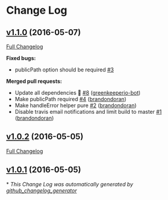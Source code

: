 # Change Log

## [v1.1.0](https://github.com/brandondoran/rollbar-sourcemap-webpack-plugin/tree/v1.1.0) (2016-05-07)
[Full Changelog](https://github.com/brandondoran/rollbar-sourcemap-webpack-plugin/compare/v1.0.2...v1.1.0)

**Fixed bugs:**

- publicPath option should be required [\#3](https://github.com/brandondoran/rollbar-sourcemap-webpack-plugin/issues/3)

**Merged pull requests:**

- Update all dependencies 🌴 [\#8](https://github.com/brandondoran/rollbar-sourcemap-webpack-plugin/pull/8) ([greenkeeperio-bot](https://github.com/greenkeeperio-bot))
- Make publicPath required [\#4](https://github.com/brandondoran/rollbar-sourcemap-webpack-plugin/pull/4) ([brandondoran](https://github.com/brandondoran))
- Make handleError helper pure [\#2](https://github.com/brandondoran/rollbar-sourcemap-webpack-plugin/pull/2) ([brandondoran](https://github.com/brandondoran))
- Disable travis email notifications and limit build to master [\#1](https://github.com/brandondoran/rollbar-sourcemap-webpack-plugin/pull/1) ([brandondoran](https://github.com/brandondoran))

## [v1.0.2](https://github.com/brandondoran/rollbar-sourcemap-webpack-plugin/tree/v1.0.2) (2016-05-05)
[Full Changelog](https://github.com/brandondoran/rollbar-sourcemap-webpack-plugin/compare/v1.0.1...v1.0.2)

## [v1.0.1](https://github.com/brandondoran/rollbar-sourcemap-webpack-plugin/tree/v1.0.1) (2016-05-05)


\* *This Change Log was automatically generated by [github_changelog_generator](https://github.com/skywinder/Github-Changelog-Generator)*